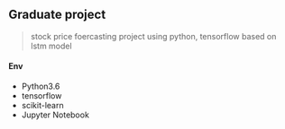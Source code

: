## Graduate project

> stock price foercasting project using python, tensorflow based on lstm model

#### Env
* Python3.6
* tensorflow
* scikit-learn
* Jupyter Notebook
